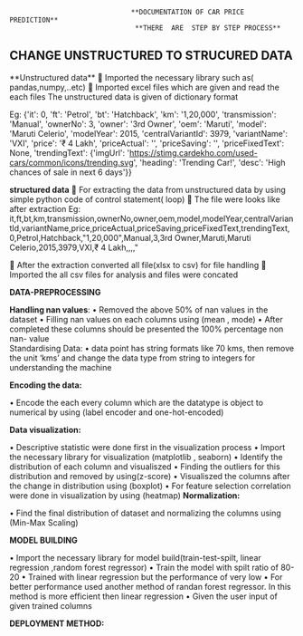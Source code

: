                                   **DOCUMENTATION OF CAR PRICE PREDICTION**
                                   **THERE  ARE  STEP BY STEP PROCESS**
<h2>CHANGE UNSTRUCTURED TO STRUCURED DATA</h2>	
**Unstructured data**
	Imported the necessary library such as( pandas,numpy,..etc)
	Imported excel files which are given and read the each files 
The unstructured data is given of dictionary format

Eg: {'it': 0, 'ft': 'Petrol', 'bt': 'Hatchback', 'km': '1,20,000', 'transmission': 'Manual', 'ownerNo': 3, 'owner': '3rd Owner', 'oem': 'Maruti', 'model': 'Maruti Celerio', 'modelYear': 2015, 'centralVariantId': 3979, 'variantName': 'VXI', 'price': '₹ 4 Lakh', 'priceActual': '', 'priceSaving': '', 'priceFixedText': None, 'trendingText': {'imgUrl': 'https://stimg.cardekho.com/used-cars/common/icons/trending.svg', 'heading': 'Trending Car!', 'desc': 'High chances of sale in next 6 days'}}

**structured data**
	For extracting the data from unstructured data by using simple python code of control statement( loop)
	The file were looks like after extraction
Eg: it,ft,bt,km,transmission,ownerNo,owner,oem,model,modelYear,centralVariantId,variantName,price,priceActual,priceSaving,priceFixedText,trendingText, 
0,Petrol,Hatchback,"1,20,000",Manual,3,3rd Owner,Maruti,Maruti Celerio,2015,3979,VXI,₹ 4 Lakh,,,," 

	After the extraction converted all file(xlsx to csv) for file handling
	Imported the all csv files for analysis and files were concated  

**DATA-PREPROCESSING**

**Handling nan values**:
•	Removed the above 50% of nan values in the dataset
•	Filling nan values on each columns using (mean , mode)
•	After completed these columns should be presented the 100% percentage non nan- value  
       Standardising Data:
•	data point has string formats like 70 kms, then remove the unit ‘kms’ and change the data type from string to integers for understanding the machine 
        

**Encoding the data:**

•	Encode the each every column which are the datatype is object to numerical by using     (label encoder and one-hot-encoded)

**Data visualization:**

•	Descriptive statistic were done first in the visualization process
•	Import the necessary library for visualization (matplotlib , seaborn)
•	Identify the distribution of each column and visualiszed
•	Finding the outliers for this distribution and removed by using(z-score)
•	Visualiszed the columns after the change in distribution using (boxplot)
•	For feature selection correlation were done in visualization by using (heatmap)
**Normalization:**

•	Find the final distribution of dataset and normalizing the columns using (Min-Max Scaling)

**MODEL BUILDING**

•	Import the necessary  library  for  model build(train-test-spilt, linear regression ,random forest regressor)
•	Train the model with spilt ratio of 80-20
•	Trained with linear regression but the performance of very low 
•	For better performance used another method of randan forest regressor. In this method is more efficient then linear regression
•	Given the user input of given trained columns

**DEPLOYMENT METHOD:**

